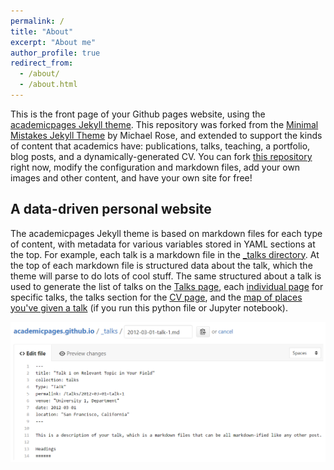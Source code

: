 ```yaml
---
permalink: /
title: "About"
excerpt: "About me"
author_profile: true
redirect_from: 
  - /about/
  - /about.html
---
```


This is the front page of your Github pages website, using the [academicpages Jekyll theme](https://github.com/academicpages/academicpages.github.io). This repository was forked from the [Minimal Mistakes Jekyll Theme](https://mmistakes.github.io/minimal-mistakes/) by Michael Rose, and extended to support the kinds of content that academics have: publications, talks, teaching, a portfolio, blog posts, and a dynamically-generated CV. You can fork [this repository]((https://github.com/academicpages/academicpages.github.io)) right now, modify the configuration and markdown files, add your own images and other content, and have your own site for free!

## A data-driven personal website
The academicpages Jekyll theme is based on markdown files for each type of content, with metadata for various variables stored in YAML sections at the top. For example, each talk is a markdown file in the [_talks directory](https://github.com/academicpages/academicpages.github.io/tree/master/_talks). At the top of each markdown file is structured data about the talk, which the theme will parse to do lots of cool stuff. The same structured about a talk is used to generate the list of talks on the [Talks page](https://academicpages.github.io/talks), each [individual page](https://academicpages.github.io/talks/2012-03-01-talk-1) for specific talks, the talks section for the [CV page](https://academicpages.github.io/cv), and the [map of places you've given a talk](https://academicpages.github.io/talkmap.html) (if you run this python file or Jupyter notebook).

![alt text](/images/editing-talk.png "Logo Title Text 1")


